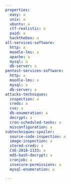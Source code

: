 ```yaml
---
properties:
  easy: a
  unix: a
  ubuntu: a
  ctf-realistic: a
  paid: a
  hackthebox: a
all-services-software:
  http: a
  moodle-lms: a
  apache: a
  mysql: a
  db-server: a
pentest-services-software:
  http: a
  moodle-lms: a
  mysql: a
  db-server: a
attacks-techniques:
  inspection: a
  creds: a
  cve: a
  db-enumeration: a
  decrypt: a
  cron-scheduled-tasks: a
  misconfiguration: a
subtechniques-spoiler:
  source-code-inspection: a
  image-inspection: a
  stored-creds: a
  CVE-2018-1133: a
  md5-hash-decrypt: a
  cronjob: a
  insecure-permissions: a
  mysql-enumeration: a

---
```

